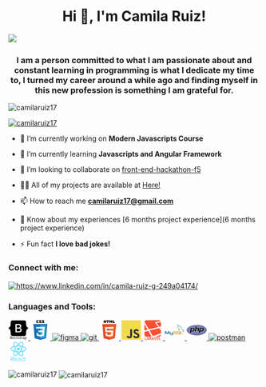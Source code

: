 <h1 align="center">Hi 👋, I'm Camila Ruiz!</h1>

<img src="https://user-images.githubusercontent.com/29289121/233658469-93b8f48a-baaa-4276-bd8d-7564e26cc5d4.PNG" width='' heigth=''>




<h3 align="center">I am a person committed to what I am passionate about and constant learning in programming is what I dedicate my time to, I turned my career around a while ago and finding myself in this new profession is something I am grateful for.</h3>

<p align="left"> <img src="https://komarev.com/ghpvc/?username=camilaruiz17&label=Profile%20views&color=0e75b6&style=flat" alt="camilaruiz17" /> </p>

<p align="left"> <a href="https://github.com/ryo-ma/github-profile-trophy"><img src="https://github-profile-trophy.vercel.app/?username=camilaruiz17" alt="camilaruiz17" /></a> </p>

- 🔭 I’m currently working on **Modern Javascripts Course**

- 🌱 I’m currently learning **Javascripts and Angular Framework**

- 👯 I’m looking to collaborate on [front-end-hackathon-f5](https://github.com/camilaruiz17/front-end-hackathon-f5)

- 👨‍💻 All of my projects are available at [Here!](Here!)

- 📫 How to reach me **camilaruiz17@gmail.com**

- 📄 Know about my experiences [6 months project experience](6 months project experience)

- ⚡ Fun fact **I love bad jokes!**

<h3 align="left">Connect with me:</h3>
<p align="left">
<a href="https://linkedin.com/in/https://www.linkedin.com/in/camila-ruiz-g-249a04174/" target="blank"><img align="center" src="https://raw.githubusercontent.com/rahuldkjain/github-profile-readme-generator/master/src/images/icons/Social/linked-in-alt.svg" alt="https://www.linkedin.com/in/camila-ruiz-g-249a04174/" height="30" width="40" /></a>
</p>

<h3 align="left">Languages and Tools:</h3>
<p align="left"> <a href="https://getbootstrap.com" target="_blank" rel="noreferrer"> <img src="https://raw.githubusercontent.com/devicons/devicon/master/icons/bootstrap/bootstrap-plain-wordmark.svg" alt="bootstrap" width="40" height="40"/> </a> <a href="https://www.w3schools.com/css/" target="_blank" rel="noreferrer"> <img src="https://raw.githubusercontent.com/devicons/devicon/master/icons/css3/css3-original-wordmark.svg" alt="css3" width="40" height="40"/> </a> <a href="https://www.figma.com/" target="_blank" rel="noreferrer"> <img src="https://www.vectorlogo.zone/logos/figma/figma-icon.svg" alt="figma" width="40" height="40"/> </a> <a href="https://git-scm.com/" target="_blank" rel="noreferrer"> <img src="https://www.vectorlogo.zone/logos/git-scm/git-scm-icon.svg" alt="git" width="40" height="40"/> </a> <a href="https://www.w3.org/html/" target="_blank" rel="noreferrer"> <img src="https://raw.githubusercontent.com/devicons/devicon/master/icons/html5/html5-original-wordmark.svg" alt="html5" width="40" height="40"/> </a> <a href="https://developer.mozilla.org/en-US/docs/Web/JavaScript" target="_blank" rel="noreferrer"> <img src="https://raw.githubusercontent.com/devicons/devicon/master/icons/javascript/javascript-original.svg" alt="javascript" width="40" height="40"/> </a> <a href="https://laravel.com/" target="_blank" rel="noreferrer"> <img src="https://raw.githubusercontent.com/devicons/devicon/master/icons/laravel/laravel-plain-wordmark.svg" alt="laravel" width="40" height="40"/> </a> <a href="https://www.mysql.com/" target="_blank" rel="noreferrer"> <img src="https://raw.githubusercontent.com/devicons/devicon/master/icons/mysql/mysql-original-wordmark.svg" alt="mysql" width="40" height="40"/> </a> <a href="https://www.php.net" target="_blank" rel="noreferrer"> <img src="https://raw.githubusercontent.com/devicons/devicon/master/icons/php/php-original.svg" alt="php" width="40" height="40"/> </a> <a href="https://postman.com" target="_blank" rel="noreferrer"> <img src="https://www.vectorlogo.zone/logos/getpostman/getpostman-icon.svg" alt="postman" width="40" height="40"/> </a> <a href="https://reactjs.org/" target="_blank" rel="noreferrer"> <img src="https://raw.githubusercontent.com/devicons/devicon/master/icons/react/react-original-wordmark.svg" alt="react" width="40" height="40"/> </a> </p>

<p><img align="left" src="https://github-readme-stats.vercel.app/api/top-langs?username=camilaruiz17&show_icons=true&locale=en&layout=compact" alt="camilaruiz17" /></p>

<p>&nbsp;<img align="center" src="https://github-readme-stats.vercel.app/api?username=camilaruiz17&show_icons=true&locale=en" alt="camilaruiz17" /></p>
